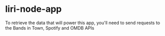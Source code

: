 # liri-node-app
To retrieve the data that will power this app, you'll need to send requests to the Bands in Town, Spotify and OMDB APIs
